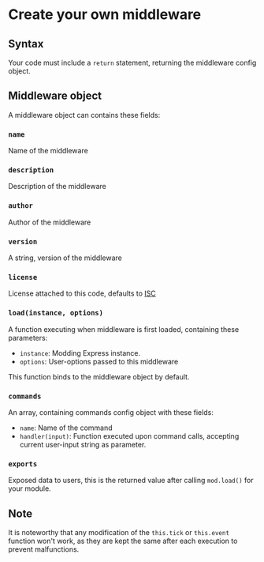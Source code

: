 # Create your own middleware

## Syntax
Your code must include a `return` statement, returning the middleware config object.
## Middleware object
A middleware object can contains these fields:
### `name`
Name of the middleware
### `description`
Description of the middleware
### `author`
Author of the middleware
### `version`
A string, version of the middleware
### `license`
License attached to this code, defaults to [ISC](https://en.wikipedia.org/wiki/ISC_license)
### `load(instance, options)`
A function executing when middleware is first loaded, containing these parameters:
- `instance`: Modding Express instance.
- `options`: User-options passed to this middleware

This function binds to the middleware object by default.
### `commands`
An array, containing commands config object with these fields:
- `name`: Name of the command
- `handler(input)`: Function executed upon command calls, accepting current user-input string as parameter.
### `exports`
Exposed data to users, this is the returned value after calling `mod.load()` for your module.

## Note
It is noteworthy that any modification of the `this.tick` or `this.event` function won't work, as they are kept the same after each execution to prevent malfunctions.
